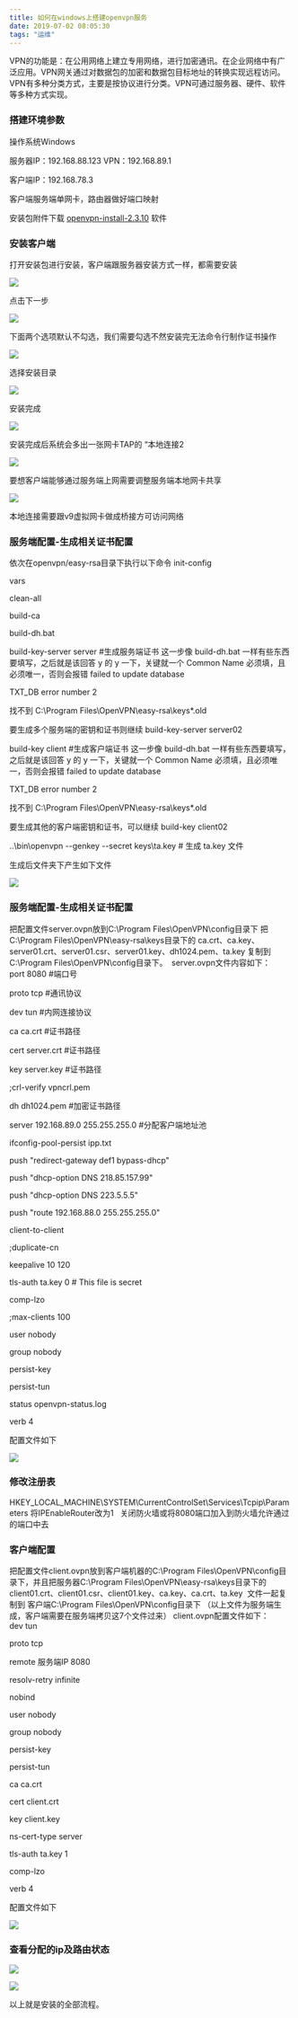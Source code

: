 ```yaml
---
title: 如何在windows上搭建openvpn服务
date: 2019-07-02 08:05:30
tags: "运维"
---
```

VPN的功能是：在公用网络上建立专用网络，进行加密通讯。在企业网络中有广泛应用。VPN网关通过对数据包的加密和数据包目标地址的转换实现远程访问。VPN有多种分类方式，主要是按协议进行分类。VPN可通过服务器、硬件、软件等多种方式实现。
<!-- Welcome to [Hexo](https://hexo.io/)! This is your very first post. Check [documentation](https://hexo.io/docs/) for more info. If you get any problems when using Hexo, you can find the answer in [troubleshooting](https://hexo.io/docs/troubleshooting.html) or you can ask me on [GitHub](https://github.com/hexojs/hexo/issues). -->

### 搭建环境参数

操作系统Windows

服务器IP：192.168.88.123  VPN：192.168.89.1 

客户端IP：192.168.78.3

客户端服务端单网卡，路由器做好端口映射

安装包附件下载 [openvpn-install-2.3.10](https://www.google.com/) 软件

### 安装客户端

打开安装包进行安装，客户端跟服务器安装方式一样，都需要安装

![](1.png)

点击下一步

![](2.png)

下面两个选项默认不勾选，我们需要勾选不然安装完无法命令行制作证书操作

![](3.png)

选择安装目录

![](4.png)

安装完成

![](5.png)

安装完成后系统会多出一张网卡TAP的 “本地连接2

![](6.png)

要想客户端能够通过服务端上网需要调整服务端本地网卡共享

![](7.png)

本地连接需要跟v9虚拟网卡做成桥接方可访问网络

### 服务端配置-生成相关证书配置

依次在openvpn/easy-rsa目录下执行以下命令
init-config

vars

clean-all

build-ca

build-dh.bat

build-key-server server   #生成服务端证书
这一步像 build-dh.bat 一样有些东西要填写，之后就是该回答 y 的 y 一下，关键就一个
Common Name 必须填，且必须唯一，否则会报错
failed to update database

TXT_DB error number 2

找不到 C:\Program Files\OpenVPN\easy-rsa\keys\*.old

要生成多个服务端的密钥和证书则继续 build-key-server server02

build-key client   #生成客户端证书
这一步像 build-dh.bat 一样有些东西要填写，之后就是该回答 y 的 y 一下，关键就一个
Common Name 必须填，且必须唯一，否则会报错
failed to update database

TXT_DB error number 2

找不到 C:\Program Files\OpenVPN\easy-rsa\keys\*.old

要生成其他的客户端密钥和证书，可以继续 build-key client02

..\bin\openvpn --genkey --secret keys\ta.key   # 生成 ta.key 文件

生成后文件夹下产生如下文件

![](8.png)

### 服务端配置-生成相关证书配置

把配置文件server.ovpn放到C:\Program Files\OpenVPN\config目录下
把C:\Program Files\OpenVPN\easy-rsa\keys目录下的
ca.crt、ca.key、server01.crt、server01.csr、server01.key、dh1024.pem、ta.key 复制到
C:\Program Files\OpenVPN\config目录下。 
server.ovpn文件内容如下：
port 8080 #端口号

proto tcp #通讯协议

dev tun #内网连接协议

ca ca.crt #证书路径

cert server.crt #证书路径

key server.key #证书路径

;crl-verify vpncrl.pem

dh dh1024.pem #加密证书路径

server 192.168.89.0 255.255.255.0 #分配客户端地址池

ifconfig-pool-persist ipp.txt

push "redirect-gateway def1 bypass-dhcp" 

push "dhcp-option DNS 218.85.157.99" 

push "dhcp-option DNS 223.5.5.5" 

push "route 192.168.88.0 255.255.255.0"

client-to-client

;duplicate-cn

keepalive 10 120

tls-auth ta.key 0 # This file is secret

comp-lzo

;max-clients 100

user nobody

group nobody

persist-key

persist-tun

status openvpn-status.log

verb 4

配置文件如下

![](9.png)

### 修改注册表

HKEY_LOCAL_MACHINE\SYSTEM\CurrentControlSet\Services\Tcpip\Parameters 将IPEnableRouter改为1
 
关闭防火墙或将8080端口加入到防火墙允许通过的端口中去

### 客户端配置

把配置文件client.ovpn放到客户端机器的C:\Program Files\OpenVPN\config目录下，并且把服务器C:\Program Files\OpenVPN\easy-rsa\keys目录下的
client01.crt、client01.csr、client01.key、ca.key、ca.crt、ta.key  文件一起复制到
客户端C:\Program Files\OpenVPN\config目录下 （以上文件为服务端生成，客户端需要在服务端拷贝这7个文件过来）
client.ovpn配置文件如下：
dev tun

proto tcp

remote 服务端IP 8080

resolv-retry infinite

nobind

user nobody

group nobody

persist-key

persist-tun

ca ca.crt

cert client.crt

key client.key

ns-cert-type server

tls-auth ta.key 1

comp-lzo

verb 4

配置文件如下

![](10.png)

### 查看分配的ip及路由状态

![](11.png)

![](12.png)

以上就是安装的全部流程。


<!-- ### Deploy to remote sites -->

<!-- ``` bash
$ hexo deploy
``` -->

<!-- More info: [Deployment](https://hexo.io/docs/deployment.html) -->
